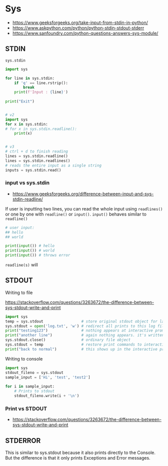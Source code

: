 # Sys

- https://www.geeksforgeeks.org/take-input-from-stdin-in-python/
- https://www.askpython.com/python/python-stdin-stdout-stderr
- https://www.sanfoundry.com/python-questions-answers-sys-module/

## STDIN 

`sys.stdin`

```py 
import sys 

for line in sys.stdin: 
    if 'q' == line.rstrip(): 
        break
    print(f'Input : {line}') 
  
print("Exit") 


# v2 
import sys 
for x in sys.stdin:
# for x in sys.stdin.readline(): 
    print(x)


# v3 
# ctrl + d to finish reading 
lines = sys.stdin.readline()
lines = sys.stdin.readlines()
# reads the entire input as a single string  
inputs = sys.stdin.read()
```

### input vs sys.stdin

- https://www.geeksforgeeks.org/difference-between-input-and-sys-stdin-readline/

If user is inputting two lines, you can read the whole input using `readlines()` or one by one with `readline()` or `input()`. `input()` behaves similar to `readline()`

```py
# user input: 
## hello
## world 

print(input()) # hello
print(input()) # world 
print(input()) # throws error 

```



`readline(s)` will 


## STDOUT 

Writing to file 

https://stackoverflow.com/questions/3263672/the-difference-between-sys-stdout-write-and-print


```py 
import sys
temp = sys.stdout                 # store original stdout object for later
sys.stdout = open('log.txt', 'w') # redirect all prints to this log file
print("testing123")               # nothing appears at interactive prompt
print("another line")             # again nothing appears. it's written to log file instead
sys.stdout.close()                # ordinary file object
sys.stdout = temp                 # restore print commands to interactive prompt
print("back to normal")           # this shows up in the interactive prompt
``` 


Writing to console 

```py
import sys
stdout_fileno = sys.stdout
sample_input = ['Hi', 'test', 'test2']
 
for i in sample_input:
    # Prints to stdout
    stdout_fileno.write(i + '\n')
```

### Print vs STDOUT 

- https://stackoverflow.com/questions/3263672/the-difference-between-sys-stdout-write-and-print



## STDERROR 

This is similar to sys.stdout because it also prints directly to the Console. But the difference is that it only prints Exceptions and Error messages.


